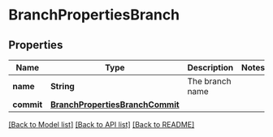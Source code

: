 # BranchPropertiesBranch

## Properties
Name | Type | Description | Notes
------------ | ------------- | ------------- | -------------
**name** | **String** | The branch name | 
**commit** | [**BranchPropertiesBranchCommit**](BranchPropertiesBranchCommit.md) |  | 

[[Back to Model list]](../README.md#documentation-for-models) [[Back to API list]](../README.md#documentation-for-api-endpoints) [[Back to README]](../README.md)


